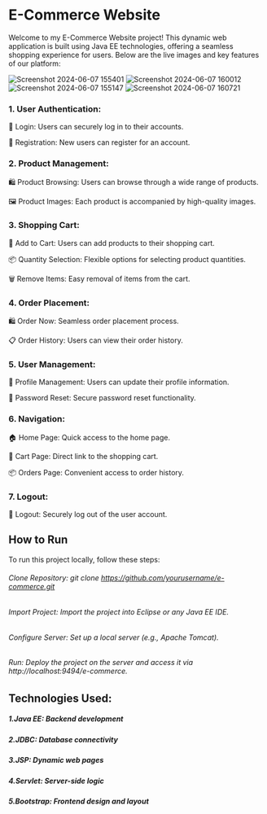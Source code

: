 # E-Commerce Website

Welcome to my E-Commerce Website project! This dynamic web application is built using Java EE technologies, offering a seamless shopping experience for users. Below are the live images and key features of our platform:

![Screenshot 2024-06-07 155401](https://github.com/harshita-88/E-Commerce-JavaEE/assets/138816652/740f062d-94c4-4d31-8ee3-a6b630f87b5a)
![Screenshot 2024-06-07 160012](https://github.com/harshita-88/E-Commerce-JavaEE/assets/138816652/b01b8eff-d7e5-4e1d-8f49-1d2bbcbfefb4)
![Screenshot 2024-06-07 155147](https://github.com/harshita-88/E-Commerce-JavaEE/assets/138816652/6d2d26a9-0127-4e83-9ec5-770b4c4f8e79)
![Screenshot 2024-06-07 160721](https://github.com/harshita-88/E-Commerce-JavaEE/assets/138816652/fcbc49bb-4eac-4617-837e-d0ddd0d1e786)


### 1. User Authentication:
🔐 Login: Users can securely log in to their accounts.

📝 Registration: New users can register for an account.

### 2. Product Management:
🛍️ Product Browsing: Users can browse through a wide range of products.

🖼️ Product Images: Each product is accompanied by high-quality images.

### 3. Shopping Cart:
🛒 Add to Cart: Users can add products to their shopping cart.

📦 Quantity Selection: Flexible options for selecting product quantities.

🗑️ Remove Items: Easy removal of items from the cart.

### 4. Order Placement:
🛍️ Order Now: Seamless order placement process.

📋 Order History: Users can view their order history.

### 5. User Management:
👤 Profile Management: Users can update their profile information.

🔑 Password Reset: Secure password reset functionality.

### 6. Navigation:
🏠 Home Page: Quick access to the home page.

🛒 Cart Page: Direct link to the shopping cart.

📦 Orders Page: Convenient access to order history.

### 7. Logout:
🚪 Logout: Securely log out of the user account.


## How to Run
To run this project locally, follow these steps:

###### Clone Repository: git clone https://github.com/yourusername/e-commerce.git

###### Import Project: Import the project into Eclipse or any Java EE IDE.

###### Configure Server: Set up a local server (e.g., Apache Tomcat).

###### Run: Deploy the project on the server and access it via http://localhost:9494/e-commerce.

## Technologies Used:

 ##### 1.Java EE: Backend development
 
 ##### 2.JDBC: Database connectivity
 
 ##### 3.JSP: Dynamic web pages
 
 ##### 4.Servlet: Server-side logic
 
 ##### 5.Bootstrap: Frontend design and layout

